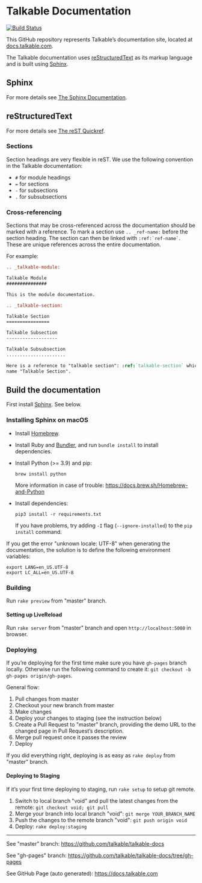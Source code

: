 Talkable Documentation
======================

[![Build Status](https://circleci.com/gh/talkable/talkable-docs.svg?style=svg&circle-token=cc33458158e7b0c1f6f8cbf1bcbf74f00ee28a8e)](https://circleci.com/gh/talkable/workflows/talkable-docs)

This GitHub repository represents Talkable’s documentation site, located at [docs.talkable.com](https://docs.talkable.com).

The Talkable documentation uses [reStructuredText](https://docutils.sourceforge.io/rst.html) as its markup language and is built using [Sphinx](https://www.sphinx-doc.org).

Sphinx
------

For more details see [The Sphinx Documentation](https://www.sphinx-doc.org).

reStructuredText
----------------

For more details see [The reST Quickref](https://docutils.sourceforge.io/docs/user/rst/quickref.html).

### Sections

Section headings are very flexible in reST. We use the following convention in the Talkable documentation:

* `#` for module headings
* `=` for sections
* `-` for subsections
* `.` for subsubsections

### Cross-referencing

Sections that may be cross-referenced across the documentation should be marked with a reference.
To mark a section use `.. _ref-name:` before the section heading.
The section can then be linked with `` :ref:`ref-name` ``. These are unique references across the entire documentation.

For example:

```rst
.. _talkable-module:

Talkable Module
###############

This is the module documentation.

.. _talkable-section:

Talkable Section
================

Talkable Subsection
-------------------

Talkable Subsubsection
......................

Here is a reference to "talkable section": :ref:`talkable-section` which will have the
name "Talkable Section".
```

Build the documentation
-----------------------

First install [Sphinx](https://www.sphinx-doc.org). See below.

### Installing Sphinx on macOS

* Install [Homebrew](https://brew.sh).

* Install Ruby and [Bundler](https://bundler.io), and run `bundle install` to install dependencies.

* Install Python (>= 3.9) and pip:

  ```
  brew install python
  ```

  More information in case of trouble: https://docs.brew.sh/Homebrew-and-Python

* Install dependencies:

  ```
  pip3 install -r requirements.txt
  ```

  If you have problems, try adding `-I` flag (`--ignore-installed`) to the `pip install` command.

If you get the error "unknown locale: UTF-8" when generating the documentation,
the solution is to define the following environment variables:

    export LANG=en_US.UTF-8
    export LC_ALL=en_US.UTF-8

### Building

Run `rake preview` from "master" branch.

#### Setting up LiveReload

Run `rake server` from "master" branch and open `http://localhost:5000` in browser.

### Deploying

If you’re deploying for the first time make sure you have `gh-pages` branch locally. Otherwise run the following command to create it: `git checkout -b gh-pages origin/gh-pages`.

General flow:
1. Pull changes from master
2. Checkout your new branch from master
3. Make changes
4. Deploy your changes to staging (see the instruction below)
4. Create a Pull Request to "master" branch, providing the demo URL to the changed page in Pull Request’s description.
5. Merge pull request once it passes the review
6. Deploy

If you did everything right, deploying is as easy as `rake deploy` from "master" branch.

#### Deploying to Staging

If it’s your first time deploying to staging, run `rake setup` to setup git remote.

1. Switch to local branch "void" and pull the latest changes from the remote:
  `git checkout void; git pull`
2. Merge your branch into local branch "void":
  `git merge YOUR_BRANCH_NAME`
3. Push the changes to the remote branch "void":
  ```git push origin void```
4. Deploy:
  ```rake deploy:staging```

---

See "master" branch: https://github.com/talkable/talkable-docs

See "gh-pages" branch: https://github.com/talkable/talkable-docs/tree/gh-pages

See GitHub Page (auto generated): https://docs.talkable.com
